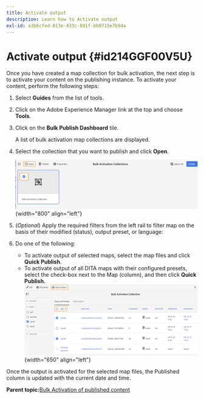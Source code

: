 ```yaml
---
title: Activate output
description: Learn how to Activate output
exl-id: a3b6cfed-813e-433c-891f-bb0715e7b94a
---
```

# Activate output {#id214GGF00V5U}

Once you have created a map collection for bulk activation, the next step is to activate your content on the publishing instance. To activate your content, perform the following steps:

1.  Select **Guides** from the list of tools.

1.  Click on the Adobe Experience Manager link at the top and choose **Tools**.

1.  Click on the **Bulk Publish Dashboard** tile.

    A list of bulk activation map collections are displayed.

1.  Select the collection that you want to publish and click **Open**.

    ![](images/bulk-activation-collection-open.png){width="800" align="left"}

1.  \(*Optional*\) Apply the required filters from the left rail to filter map on the basis of their modified \(status\), output preset, or language:
1.  Do one of the following:

    -   To activate output of selected maps, select the map files and click **Quick Publish**.
    -   To activate output of all DITA maps with their configured presets, select the check-box next to the Map \(column\), and then click **Quick Publish.**
    ![](images/bulk-activation-collection-quick-publish.png){width="650" align="left"}


Once the output is activated for the selected map files, the Published column is updated with the current date and time.

**Parent topic:**[Bulk Activation of published content](conf-bulk-activation.md)
